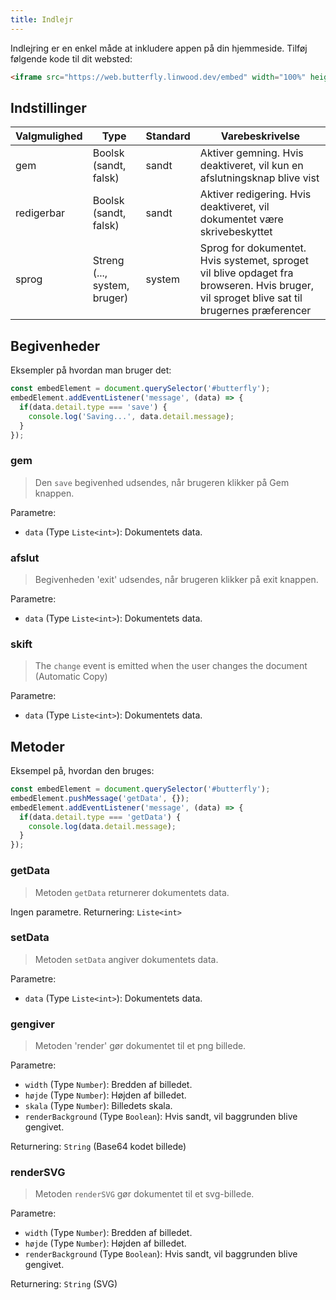 ```yaml
---
title: Indlejr
---
```


Indlejring er en enkel måde at inkludere appen på din hjemmeside.
Tilføj følgende kode til dit websted:

```html
<iframe src="https://web.butterfly.linwood.dev/embed" width="100%" height="500px" allowtransparency="true"></iframe>
```

## Indstillinger

| Valgmulighed | Type                                                                                            | Standard | Varebeskrivelse                                                                                                                                                            |
| ------------ | ----------------------------------------------------------------------------------------------- | -------- | -------------------------------------------------------------------------------------------------------------------------------------------------------------------------- |
| gem          | Boolsk (sandt, falsk)                                                        | sandt    | Aktiver gemning. Hvis deaktiveret, vil kun en afslutningsknap blive vist                                                                                   |
| redigerbar   | Boolsk (sandt, falsk)                                                        | sandt    | Aktiver redigering. Hvis deaktiveret, vil dokumentet være skrivebeskyttet                                                                                  |
| sprog        | Streng (..., system, bruger) | system   | Sprog for dokumentet. Hvis systemet, sproget vil blive opdaget fra browseren. Hvis bruger, vil sproget blive sat til brugernes præferencer |

## Begivenheder

Eksempler på hvordan man bruger det:

```javascript
const embedElement = document.querySelector('#butterfly');
embedElement.addEventListener('message', (data) => {
  if(data.detail.type === 'save') {
    console.log('Saving...', data.detail.message);
  }
});
```

### gem

> Den `save` begivenhed udsendes, når brugeren klikker på Gem knappen.

Parametre:

- `data` (Type `Liste<int>`): Dokumentets data.

### afslut

> Begivenheden 'exit' udsendes, når brugeren klikker på exit knappen.

Parametre:

- `data` (Type `Liste<int>`): Dokumentets data.

### skift

> The `change` event is emitted when the user changes the document (Automatic Copy)

Parametre:

- `data` (Type `Liste<int>`): Dokumentets data.

## Metoder

Eksempel på, hvordan den bruges:

```javascript
const embedElement = document.querySelector('#butterfly');
embedElement.pushMessage('getData', {});
embedElement.addEventListener('message', (data) => {
  if(data.detail.type === 'getData') {
    console.log(data.detail.message);
  }
});
```

### getData

> Metoden `getData` returnerer dokumentets data.

Ingen parametre.
Returnering: `Liste<int>`

### setData

> Metoden `setData` angiver dokumentets data.

Parametre:

- `data` (Type `Liste<int>`): Dokumentets data.

### gengiver

> Metoden 'render' gør dokumentet til et png billede.

Parametre:

- `width` (Type `Number`): Bredden af billedet.
- `højde` (Type `Number`): Højden af billedet.
- `skala` (Type `Number`): Billedets skala.
- `renderBackground` (Type `Boolean`): Hvis sandt, vil baggrunden blive gengivet.

Returnering: `String` (Base64 kodet billede)

### renderSVG

> Metoden `renderSVG` gør dokumentet til et svg-billede.

Parametre:

- `width` (Type `Number`): Bredden af billedet.
- `højde` (Type `Number`): Højden af billedet.
- `renderBackground` (Type `Boolean`): Hvis sandt, vil baggrunden blive gengivet.

Returnering: `String` (SVG)
